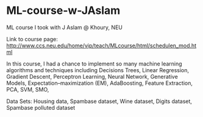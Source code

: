 # ML-course-w-JAslam
ML course I took with J Aslam @ Khoury, NEU

Link to course page: 
http://www.ccs.neu.edu/home/vip/teach/MLcourse/html/schedulen_mod.html


In this course, I had a chance to implement so many machine learning algorithms and techniques including Decisions Trees, Linear Regression, Gradient Descent, Perceptron Learning, Neural Network, Generative Models, Expectation–maximization (EM), AdaBoosting, Feature Extraction, PCA, SVM, SMO, 

Data Sets: 
Housing data, Spambase dataset, Wine dataset, Digits dataset, Spambase polluted dataset 
